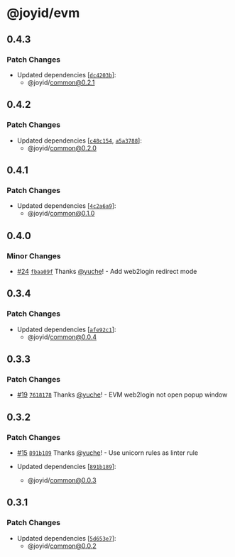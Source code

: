 # @joyid/evm

## 0.4.3

### Patch Changes

- Updated dependencies [[`dc4203b`](https://github.com/nervina-labs/joyid-sdk-js/commit/dc4203b7a447c9c7d840e0bef17695091124d8a8)]:
  - @joyid/common@0.2.1

## 0.4.2

### Patch Changes

- Updated dependencies [[`c48c154`](https://github.com/nervina-labs/joyid-sdk-js/commit/c48c15437ae2eed03888f0c89d6a481c72529ffa), [`a5a3788`](https://github.com/nervina-labs/joyid-sdk-js/commit/a5a37882ffee6333c247d18a4881ced234156673)]:
  - @joyid/common@0.2.0

## 0.4.1

### Patch Changes

- Updated dependencies [[`4c2a6a9`](https://github.com/nervina-labs/joyid-sdk-js/commit/4c2a6a965c39d3df4d68422ad84e51cceed7efb3)]:
  - @joyid/common@0.1.0

## 0.4.0

### Minor Changes

- [#24](https://github.com/nervina-labs/joyid-sdk-js/pull/24) [`fbaa09f`](https://github.com/nervina-labs/joyid-sdk-js/commit/fbaa09f82b6d3f3d8d7f741e88c1293d1e69609a) Thanks [@yuche](https://github.com/yuche)! - Add web2login redirect mode

## 0.3.4

### Patch Changes

- Updated dependencies [[`afe92c1`](https://github.com/nervina-labs/joyid-sdk-js/commit/afe92c151155381097916ce93c3cfc058a319b04)]:
  - @joyid/common@0.0.4

## 0.3.3

### Patch Changes

- [#19](https://github.com/nervina-labs/joyid-sdk-js/pull/19) [`7618178`](https://github.com/nervina-labs/joyid-sdk-js/commit/76181780b920408c441bdf12b9f4351923914647) Thanks [@yuche](https://github.com/yuche)! - EVM web2login not open popup window

## 0.3.2

### Patch Changes

- [#15](https://github.com/nervina-labs/joyid-sdk-js/pull/15) [`891b189`](https://github.com/nervina-labs/joyid-sdk-js/commit/891b189bcb168513aab9f118dfd9fee6d4ac3a06) Thanks [@yuche](https://github.com/yuche)! - Use unicorn rules as linter rule

- Updated dependencies [[`891b189`](https://github.com/nervina-labs/joyid-sdk-js/commit/891b189bcb168513aab9f118dfd9fee6d4ac3a06)]:
  - @joyid/common@0.0.3

## 0.3.1

### Patch Changes

- Updated dependencies [[`5d653e7`](https://github.com/nervina-labs/joyid-sdk-js/commit/5d653e71b7d8d47edcf300d9acd8a9fb7c852c32)]:
  - @joyid/common@0.0.2
